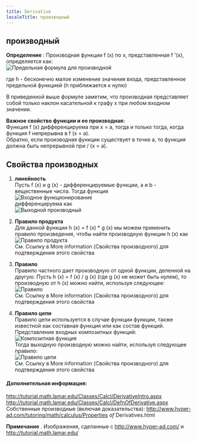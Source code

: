 ```yaml
---
title: Derivative
localeTitle: производный
---
```

## производный

**Определение** : Производная функции f (x) по x, представленная f '(x), определяется как:  
![Предельная формула для производной](http://tutorial.math.lamar.edu/Classes/CalcI/DefnOfDerivative_files/eq0006M.gif)  
  

где h - бесконечно малое изменение значения входа, представленное предельной функцией (h приближается к нулю)  

В приведенной выше формуле заметим, что производная представляет собой только наклон касательной к графу x при любом входном значении.  

**Важное свойство функции и ее производная:**  
Функция f (x) дифференцируема при x = a, тогда и только тогда, когда функция f непрерывна в f (x = a).  
Обратно, если производная функции существует в точке а, то функция должна быть непрерывной при / (х = а).

## Свойства производных

1.  **линейность**  
    Пусть f (x) и g (x) - дифференцируемые функции, a и b - вещественные числа. Тогда функция  
    ![Входное функционирование](http://www.hyper-ad.com/tutoring/math/calculus/images/prop_deriv589.gif)  
    дифференцируема как  
    ![Выходной производный](http://www.hyper-ad.com/tutoring/math/calculus/images/prop_deriv590.gif)  
    
2.  **Правило продукта**  
    Для данной функции h (x) = f (x) \* g (x) мы можем применить правило произведения, чтобы найти производную функции h (x) как  
    ![Правило продукта](http://www.hyper-ad.com/tutoring/math/calculus/images/prop_deriv599.gif)  
    См. Ссылку в More information (Свойства производного) для подтверждения этого свойства  
    
3.  **Правило**  
    Правило частного дает производную от одной функции, деленной на другую. Пусть h (x) = f (x) / g (x) (где g (x) не может быть нулем), то производную от h (x) можно найти, используя следующее:  
    ![Правило](http://www.hyper-ad.com/tutoring/math/calculus/images/prop_deriv605.gif)  
    См. Ссылку в More information (Свойства производного) для подтверждения этого свойства  
    
4.  **Правило цепи**  
    Правило цепи используется в случае функции функции, также известной как составная функция или как состав функций. Представление входных композитных функций:  
    ![Композитная функция](http://www.hyper-ad.com/tutoring/math/calculus/images/prop_deriv609.gif)  
    Тогда выходную производную можно найти, используя следующее правило:  
    ![Правило цепи](http://www.hyper-ad.com/tutoring/math/calculus/images/prop_deriv616.gif)  
    См. Ссылку в More information (Свойства производного) для подтверждения этого свойства  
    

#### Дополнительная информация:

http://tutorial.math.lamar.edu/Classes/CalcI/DerivativeIntro.aspx http://tutorial.math.lamar.edu/Classes/CalcI/DefnOfDerivative.aspx Собственные производные (включая доказательства): http://www.hyper-ad.com/tutoring/math/calculus/Properties _of_ Derivatives.html

**Примечание** . Изображения, сделанные с http://www.hyper-ad.com/ и http://tutorial.math.lamar.edu/
